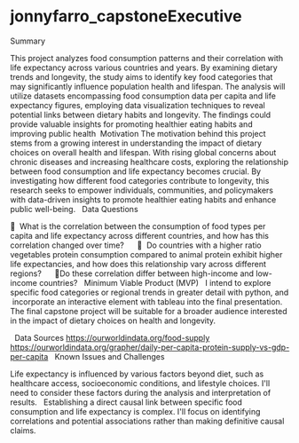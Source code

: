 # jonnyfarro_capstoneExecutive 

Summary

This project analyzes food consumption patterns and their correlation with life expectancy across various countries and years. By examining dietary trends and longevity, the study aims to identify key food categories that may significantly influence population health and lifespan. The analysis will utilize datasets encompassing food consumption data per capita and life expectancy figures, employing data visualization techniques to reveal potential links between dietary habits and longevity. The findings could provide valuable insights for promoting healthier eating habits and improving public health 
Motivation
The motivation behind this project stems from a growing interest in understanding the impact of dietary choices on overall health and lifespan. With rising global concerns about chronic diseases and increasing healthcare costs, exploring the relationship between food consumption and life expectancy becomes crucial. By investigating how different food categories contribute to longevity, this research seeks to empower individuals, communities, and policymakers with data-driven insights to promote healthier eating habits and enhance public well-being.
 
Data Questions

  What is the correlation between the consumption of food types per capita and life expectancy across different countries, and how has this correlation changed over time?   
 
  Do countries with a higher ratio vegetables protein consumption compared to animal protein exhibit higher life expectancies, and how does this relationship vary across different regions?   
 
Do these correlation differ between high-income and low-income countries?
 
Minimum Viable Product (MVP)
 
I intend to explore specific food categories or regional trends in greater detail with python, and  incorporate an interactive element with tableau into the final presentation. The final capstone project will be suitable for a broader audience interested in the impact of dietary choices on health and longevity.

 
Data Sources
https://ourworldindata.org/food-supply
https://ourworldindata.org/grapher/daily-per-capita-protein-supply-vs-gdp-per-capita
 
Known Issues and Challenges

Life expectancy is influenced by various factors beyond diet, such as healthcare access, socioeconomic conditions, and lifestyle choices. I'll need to consider these factors during the analysis and interpretation of results.
 
Establishing a direct causal link between specific food consumption and life expectancy is complex. I'll focus on identifying correlations and potential associations rather than making definitive causal claims. 